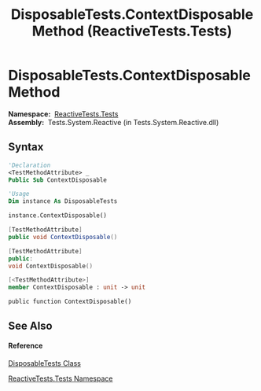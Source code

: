 ﻿---
title: DisposableTests.ContextDisposable Method  (ReactiveTests.Tests)
TOCTitle: ContextDisposable Method
ms:assetid: M:ReactiveTests.Tests.DisposableTests.ContextDisposable
ms:mtpsurl: https://msdn.microsoft.com/en-us/library/reactivetests.tests.disposabletests.contextdisposable(v=VS.103)
ms:contentKeyID: 36619433
ms.date: 06/28/2011
mtps_version: v=VS.103
f1_keywords:
- ReactiveTests.Tests.DisposableTests.ContextDisposable
dev_langs:
- CSharp
- JScript
- VB
- FSharp
- c++
---

# DisposableTests.ContextDisposable Method

**Namespace:**  [ReactiveTests.Tests](hh289046\(v=vs.103\).md)  
**Assembly:**  Tests.System.Reactive (in Tests.System.Reactive.dll)

## Syntax

``` vb
'Declaration
<TestMethodAttribute> _
Public Sub ContextDisposable
```

``` vb
'Usage
Dim instance As DisposableTests

instance.ContextDisposable()
```

``` csharp
[TestMethodAttribute]
public void ContextDisposable()
```

``` c++
[TestMethodAttribute]
public:
void ContextDisposable()
```

``` fsharp
[<TestMethodAttribute>]
member ContextDisposable : unit -> unit 
```

``` jscript
public function ContextDisposable()
```

## See Also

#### Reference

[DisposableTests Class](hh315231\(v=vs.103\).md)

[ReactiveTests.Tests Namespace](hh289046\(v=vs.103\).md)

